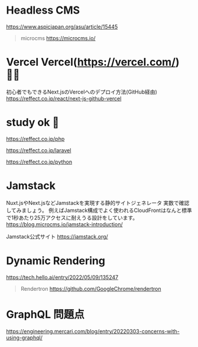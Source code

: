 # Headless CMS
https://www.aspicjapan.org/asu/article/15445

>microcms
https://microcms.io/

# Vercel Vercel(https://vercel.com/) 🔴🔴
初心者でもできるNext.jsのVercelへのデプロイ方法(GitHub経由)
https://reffect.co.jp/react/next-js-github-vercel

# study ok 🔴
https://reffect.co.jp/php

https://reffect.co.jp/laravel

https://reffect.co.jp/python


# Jamstack
Nuxt.jsやNext.jsなどJamstackを実現する静的サイトジェネレータ
実数で確認してみましょう。
例えばJamstack構成でよく使われるCloudFrontはなんと標準で1秒あたり25万アクセスに耐えうる設計をしています。
https://blog.microcms.io/jamstack-introduction/

Jamstack公式サイト
https://jamstack.org/

# Dynamic Rendering
https://tech.hello.ai/entry/2022/05/09/135247

>Rendertron
https://github.com/GoogleChrome/rendertron

# GraphQL 問題点
https://engineering.mercari.com/blog/entry/20220303-concerns-with-using-graphql/

